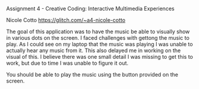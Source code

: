 Assignment 4 - Creative Coding: Interactive Multimedia Experiences

Nicole Cotto
https://glitch.com/~a4-nicole-cotto

The goal of this application was to have the music be able to visually show in various dots on the screen.
I faced challenges with gettong the music to play. As I could see on my laptop that the music was playing I was unable to actually hear any music from it. 
This also delayed me in working on the visual of this.
I believe there was one small detail I was missing to get this to work, but due to time I was unable to figure it out.

You should be able to play the music using the button provided on the screen.
